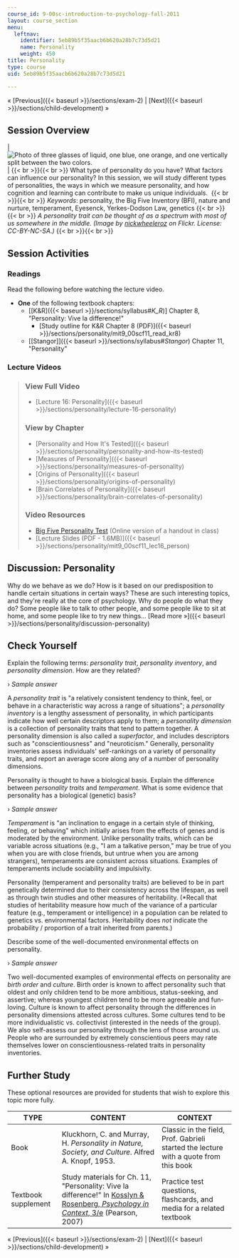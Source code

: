 ```yaml
---
course_id: 9-00sc-introduction-to-psychology-fall-2011
layout: course_section
menu:
  leftnav:
    identifier: 5eb89b5f35aacb6b620a28b7c73d5d21
    name: Personality
    weight: 450
title: Personality
type: course
uid: 5eb89b5f35aacb6b620a28b7c73d5d21

---
```


« [Previous]({{< baseurl >}}/sections/exam-2) | [Next]({{< baseurl >}}/sections/child-development) »

Session Overview
----------------

| ![Photo of three glasses of liquid, one blue, one orange, and one vertically split between the two colors.](/coursemedia/9-00sc-introduction-to-psychology-fall-2011/071e94d84f2b93fb8c2f2c05603d032b_lec16_chp.jpg) |  {{< br >}}{{< br >}} What type of personality do you have? What factors can influence our personality? In this session, we will study different types of personalities, the ways in which we measure personality, and how cognition and learning can contribute to make us unique individuals.  {{< br >}}{{< br >}} _Keywords_: personality, the Big Five Inventory (BFI), nature and nurture, temperament, Eyesenck, Yerkes-Dodson Law, genetics {{< br >}}{{< br >}} _A personality trait can be thought of as a spectrum with most of us somewhere in the middle. (Image by [nickwheeleroz](http://www.flickr.com/photos/nickwheeleroz/) on Flickr. License: CC-BY-NC-SA.)_ {{< br >}}{{< br >}}  

Session Activities
------------------

### Readings

Read the following before watching the lecture video.

*   **One** of the following textbook chapters:
    *   \[[K&R]({{< baseurl >}}/sections/syllabus#_K_R_)\] Chapter 8, "Personality: Vive la difference!"
        *   [Study outline for K&R Chapter 8 (PDF)]({{< baseurl >}}/sections/personality/mit9_00scf11_read_kr8)
    *   [\[Stangor\]]({{< baseurl >}}/sections/syllabus#_Stangor_) Chapter 11, "Personality"

### Lecture Videos

> ### View Full Video
> 
> *   [Lecture 16: Personality]({{< baseurl >}}/sections/personality/lecture-16-personality)
> 
> ### View by Chapter
> 
> *   [Personality and How It's Tested]({{< baseurl >}}/sections/personality/personality-and-how-its-tested)
> *   [Measures of Personality]({{< baseurl >}}/sections/personality/measures-of-personality)
> *   [Origins of Personality]({{< baseurl >}}/sections/personality/origins-of-personality)
> *   [Brain Correlates of Personality]({{< baseurl >}}/sections/personality/brain-correlates-of-personality)
> 
> ### Video Resources
> 
> *   [Big Five Personality Test](http://www.outofservice.com/bigfive/) (Online version of a handout in class)
> *   [Lecture Slides (PDF - 1.6MB)]({{< baseurl >}}/sections/personality/mit9_00scf11_lec16_person)

Discussion: Personality
-----------------------

Why do we behave as we do? How is it based on our predisposition to handle certain situations in certain ways? These are such interesting topics, and they're really at the core of psychology. Why do people do what they do? Some people like to talk to other people, and some people like to sit at home, and some people like to try new things… [Read more »]({{< baseurl >}}/sections/personality/discussion-personality)

Check Yourself
--------------

Explain the following terms: _personality trait_, _personality inventory_, and _personality dimension_. How are they related?

› _Sample answer_

A _personality trait_ is "a relatively consistent tendency to think, feel, or behave in a characteristic way across a range of situations"; a _personality inventory_ is a lengthy assessment of personality, in which participants indicate how well certain descriptors apply to them; a _personality dimension_ is a collection of personality traits that tend to pattern together. A personality dimension is also called a _superfactor_, and includes descriptors such as "conscientiousness" and "neuroticism." Generally, personality inventories assess individuals' self-rankings on a variety of personality traits, and report an average score along any of a number of personality dimensions.

Personality is thought to have a biological basis. Explain the difference between _personality traits_ and _temperament_. What is some evidence that personality has a biological (genetic) basis?

› _Sample answer_

_Temperament_ is "an inclination to engage in a certain style of thinking, feeling, or behaving" which initially arises from the effects of genes and is moderated by the environment. Unlike personality traits, which can be variable across situations (e.g., "I am a talkative person," may be true of you when you are with close friends, but untrue when you are among strangers), temperaments are consistent across situations. Examples of temperaments include sociability and impulsivity.

Personality (temperament and personality traits) are believed to be in part genetically determined due to their consistency across the lifespan, as well as through twin studies and other measures of heritability. (\*Recall that studies of heritability measure how much of the variance of a particular feature (e.g., temperament or intelligence) in a population can be related to genetics vs. environmental factors. Heritability does _not_ indicate the probability / proportion of a trait inherited from parents.)

Describe some of the well-documented environmental effects on personality.

› _Sample answer_

Two well-documented examples of environmental effects on personality are _birth order_ and _culture_. Birth order is known to affect personality such that oldest and only children tend to be more ambitious, status-seeking, and assertive; whereas youngest children tend to be more agreeable and fun-loving. Culture is known to affect personality through the differences in personality dimensions attested across cultures. Some cultures tend to be more individualistic vs. collectivist (interested in the needs of the group). We also self-assess our personality through the lens of those around us. People who are surrounded by extremely conscientious peers may rate themselves lower on conscientiousness-related traits in personality inventories.

Further Study
-------------

These optional resources are provided for students that wish to explore this topic more fully.

| TYPE | CONTENT | CONTEXT |
| --- | --- | --- |
| Book | Kluckhorn, C. and Murray, H. _Personality in Nature, Society, and Culture_. Alfred A. Knopf, 1953. | Classic in the field, Prof. Gabrieli started the lecture with a quote from this book |
| Textbook supplement | Study materials for Ch. 11, "Personality: Vive la difference!" In [Kosslyn & Rosenberg, _Psychology in Context_, 3/e](http://www.pearsonhighered.com/educator/product/Fundamentals-of-Psychology-in-Context/9780205507573.page) (Pearson, 2007) | Practice test questions, flashcards, and media for a related textbook 

« [Previous]({{< baseurl >}}/sections/exam-2) | [Next]({{< baseurl >}}/sections/child-development) »